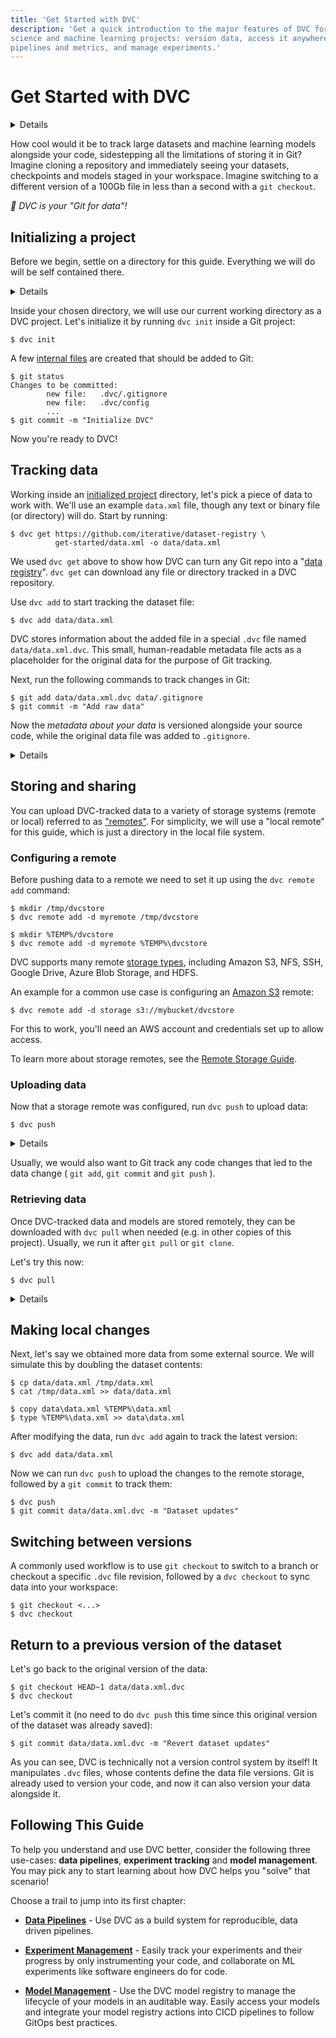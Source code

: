 ```yaml
---
title: 'Get Started with DVC'
description: 'Get a quick introduction to the major features of DVC for data
science and machine learning projects: version data, access it anywhere, capture
pipelines and metrics, and manage experiments.'
---
```


# Get Started with DVC

<!--
## Get Started with DVC
-->

<details>

### 🎬 Click to watch a video intro.

https://youtu.be/kLKBcPonMYw

</details>

How cool would it be to track large datasets and machine learning models
alongside your code, sidestepping all the limitations of storing it in Git?
Imagine cloning a repository and immediately seeing your datasets, checkpoints
and models staged in your workspace. Imagine switching to a different version of
a 100Gb file in less than a second with a `git checkout`.

_💫 DVC is your *"Git for data"*!_

## Initializing a project

Before we begin, settle on a directory for this guide. Everything we will do
will be self contained there.

<details>

### ⚙️ Expand to prepare a project.

Imagine we want to build an ML project from scratch. Let's start by creating a
Git repository:

```cli
$ mkdir example-get-started
$ cd example-get-started
$ git init
```

<admon type="info">

This directory name is used in our
[example-get-started](https://github.com/iterative/example-get-started) repo.

</admon>

</details>

Inside your chosen directory, we will use our current working directory as a
<abbr>DVC project</abbr>. Let's initialize it by running `dvc init` inside a Git
project:

```cli
$ dvc init
```

A few [internal files](/doc/user-guide/project-structure/internal-files) are
created that should be added to Git:

```cli
$ git status
Changes to be committed:
        new file:   .dvc/.gitignore
        new file:   .dvc/config
        ...
$ git commit -m "Initialize DVC"
```

Now you're ready to DVC!

## Tracking data

Working inside an [initialized project](/doc/start#initializing-a-project)
directory, let's pick a piece of data to work with. We'll use an example
`data.xml` file, though any text or binary file (or directory) will do. Start by
running:

```cli
$ dvc get https://github.com/iterative/dataset-registry \
          get-started/data.xml -o data/data.xml
```

<admon type="info">

We used `dvc get` above to show how DVC can turn any Git repo into a "[data
registry]". `dvc get` can download any file or directory tracked in a <abbr>DVC
repository</abbr>.

[data registry]: /doc/use-cases/data-registry

</admon>

Use `dvc add` to start tracking the dataset file:

```cli
$ dvc add data/data.xml
```

DVC stores information about the added file in a special `.dvc` file named
`data/data.xml.dvc`. This small, human-readable metadata file acts as a
placeholder for the original data for the purpose of Git tracking.

Next, run the following commands to track changes in Git:

```cli
$ git add data/data.xml.dvc data/.gitignore
$ git commit -m "Add raw data"
```

Now the _metadata about your data_ is versioned alongside your source code,
while the original data file was added to `.gitignore`.

<details id="add-click-to-get-a-peek-under-the-hood">

### 💡 Expand to get a peek under the hood

`dvc add` moved the data to the project's <abbr>cache</abbr>, and
<abbr>linked</abbr> it back to the <abbr>workspace</abbr>. The `.dvc/cache` will
look like this:

```
.dvc/cache/files/md5
└── 22
    └── a1a2931c8370d3aeedd7183606fd7f
```

The hash value of the `data.xml` file we just added (`22a1a29...`) determines
the cache path shown above. And if you check `data/data.xml.dvc`, you will find
it there too:

```yaml
outs:
  - md5: 22a1a2931c8370d3aeedd7183606fd7f
    path: data.xml
```

</details>

## Storing and sharing

You can upload DVC-tracked data to a variety of storage systems (remote or
local) referred to as
["remotes"](/doc/user-guide/data-management/remote-storage). For simplicity, we
will use a "local remote" for this guide, which is just a directory in the local
file system.

### Configuring a remote

Before pushing data to a remote we need to set it up using the `dvc remote add`
command:

<toggle>

<tab title="Mac/Linux">

```cli
$ mkdir /tmp/dvcstore
$ dvc remote add -d myremote /tmp/dvcstore
```

</tab>
<tab title="Windows (Cmd)">

```cli
$ mkdir %TEMP%/dvcstore
$ dvc remote add -d myremote %TEMP%\dvcstore
```

</tab>
</toggle>

<admon icon="info">

DVC supports many remote [storage types], including Amazon S3, NFS, SSH, Google
Drive, Azure Blob Storage, and HDFS.

An example for a common use case is configuring an [Amazon S3] remote:

```cli
$ dvc remote add -d storage s3://mybucket/dvcstore
```

For this to work, you'll need an AWS account and credentials set up to allow
access.

To learn more about storage remotes, see the [Remote Storage Guide].

[Amazon S3]: /doc/user-guide/data-management/remote-storage/amazon-s3
[storage types]:
  /doc/user-guide/data-management/remote-storage#supported-storage-types
[Remote Storage Guide]: /doc/user-guide/data-management/remote-storage

</admon>

</details>

### Uploading data

Now that a storage remote was configured, run `dvc push` to upload data:

```cli
$ dvc push
```

<details id="push-click-to-get-a-peek-under-the-hood">

#### 💡 Expand to get a peek under the hood

`dvc push` copied the data <abbr>cached</abbr> locally to the remote storage we
set up earlier. The remote storage directory should look like this:

```
.../dvcstore
└── 22
    └── a1a2931c8370d3aeedd7183606fd7f
```

</details>

Usually, we would also want to Git track any code changes that led to the data
change ( `git add`, `git commit` and `git push` ).

### Retrieving data

Once DVC-tracked data and models are stored remotely, they can be downloaded
with `dvc pull` when needed (e.g. in other copies of this <abbr>project</abbr>).
Usually, we run it after `git pull` or `git clone`.

Let's try this now:

```cli
$ dvc pull
```

<details>

#### Expand to simulate a "fresh pull"

After running `dvc push` above, the `dvc pull` command afterwards was
short-circuited by DVC for efficiency. The project's `data/data.xml` file, our
<abbr>cache</abbr> and the remote storage were all already in sync. We need to
empty the <abbr>cache</abbr> and delete `data/data.xml` from our project if we
want to have DVC actually moving data around. Let's do that now:

<toggle>
<tab title="Mac/Linux">

```cli
$ rm -rf .dvc/cache
$ rm -f data/data.xml
```

</tab>
<tab title="Windows (Cmd)">

```cli
$ rmdir .dvc\cache
$ del data\data.xml
```

</tab>
</toggle>

Now we can run `dvc pull` to retrieve the data from the remote:

```cli
$ dvc pull
```

</details>

## Making local changes

Next, let's say we obtained more data from some external source. We will
simulate this by doubling the dataset contents:

<toggle>
<tab title="Mac/Linux">

```cli
$ cp data/data.xml /tmp/data.xml
$ cat /tmp/data.xml >> data/data.xml
```

</tab>
<tab title="Windows (Cmd)">

```cli
$ copy data\data.xml %TEMP%\data.xml
$ type %TEMP%\data.xml >> data\data.xml
```

</tab>
</toggle>

After modifying the data, run `dvc add` again to track the latest version:

```cli
$ dvc add data/data.xml
```

Now we can run `dvc push` to upload the changes to the remote storage, followed
by a `git commit` to track them:

```cli
$ dvc push
$ git commit data/data.xml.dvc -m "Dataset updates"
```

## Switching between versions

A commonly used workflow is to use `git checkout` to switch to a branch or
checkout a specific `.dvc` file revision, followed by a `dvc checkout` to sync
data into your <abbr>workspace</abbr>:

```cli
$ git checkout <...>
$ dvc checkout
```

## Return to a previous version of the dataset

Let's go back to the original version of the data:

```cli
$ git checkout HEAD~1 data/data.xml.dvc
$ dvc checkout
```

Let's commit it (no need to do `dvc push` this time since this original version
of the dataset was already saved):

```cli
$ git commit data/data.xml.dvc -m "Revert dataset updates"
```

<admon type="info">

As you can see, DVC is technically not a version control system by itself! It
manipulates `.dvc` files, whose contents define the data file versions. Git is
already used to version your code, and now it can also version your data
alongside it.

</admon>

## Following This Guide

To help you understand and use DVC better, consider the following three
use-cases: **data pipelines**, **experiment tracking** and **model management**.
You may pick any to start learning about how DVC helps you "solve" that
scenario!

Choose a trail to jump into its first chapter:

- **[Data Pipelines]** - Use DVC as a build system for reproducible, data driven
  pipelines.

- **[Experiment Management]** - Easily track your experiments and their progress
  by only instrumenting your code, and collaborate on ML experiments like
  software engineers do for code.

- **[Model Management]** - Use the DVC model registry to manage the lifecycle of
  your models in an auditable way. Easily access your models and integrate your
  model registry actions into CICD pipelines to follow GitOps best practices.

[Data Pipelines]: /doc/start/data-management/data-pipelines
[Experiment Management]: /doc/start/experiments/experiment-tracking
[Model Management]: /doc/start/model-management/model-registry
